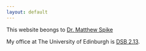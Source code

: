 ```yaml
---
layout: default
---
```

 This website beongs to [Dr. Matthew Spike](http://www.pyowhack.com) 
 
 My office at The University of Edinburgh is [DSB 2.13](http://www.ed.ac.uk/maps/maps?building=dugald-stewart-building).
